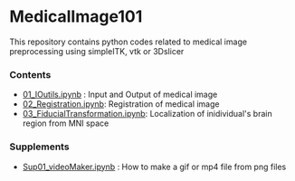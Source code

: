 # MedicalImage101

This repository contains python codes related to medical image preprocessing using simpleITK, vtk or 3Dslicer

### Contents

- [01_IOutils.ipynb](https://github.com/kohheekyung/MedicalImage101/blob/main/01_IOutils.ipynb) : Input and Output of medical image 
- [02_Registration.ipynb](https://github.com/kohheekyung/MedicalImage101/blob/main/02_Registration.ipynb): Registration of medical image 
- [03_FiducialTransformation.ipynb](https://github.com/kohheekyung/MedicalImage101/blob/main/03_FiducialTransformation.ipynb): Localization of inidividual's brain region from MNI space

### Supplements
- [Sup01_videoMaker.ipynb](https://github.com/kohheekyung/MedicalImage101/blob/main/Sup01_videoMaker.ipynb)  : How to make a gif or mp4 file from png files
